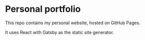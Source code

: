 # Personal portfolio

This repo contains my personal website, hosted on GitHub Pages.

It uses React with Gatsby as the static site generator.
